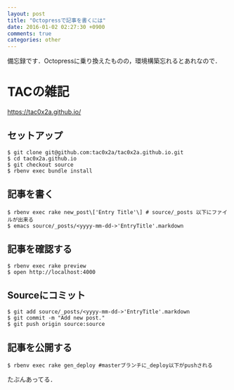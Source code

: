 ```yaml
---
layout: post
title: "Octopressで記事を書くには"
date: 2016-01-02 02:27:30 +0900
comments: true
categories: other
---
```


備忘録です．Octopressに乗り換えたものの，環境構築忘れるとあれなので．

# TACの雑記
https://tac0x2a.github.io/

## セットアップ
```
$ git clone git@github.com:tac0x2a/tac0x2a.github.io.git
$ cd tac0x2a.github.io
$ git checkout source
$ rbenv exec bundle install
```

## 記事を書く
```
$ rbenv exec rake new_post\['Entry Title'\] # source/_posts 以下にファイルが出来る
$ emacs source/_posts/<yyyy-mm-dd->'EntryTitle'.markdown
```

## 記事を確認する
```
$ rbenv exec rake preview
$ open http://localhost:4000
```

## Sourceにコミット
```
$ git add source/_posts/<yyyy-mm-dd->'EntryTitle'.markdown
$ git commit -m "Add new post."
$ git push origin source:source
```


## 記事を公開する
```
$ rbenv exec rake gen_deploy #masterブランチに_deploy以下がpushされる
```

たぶんあってる．